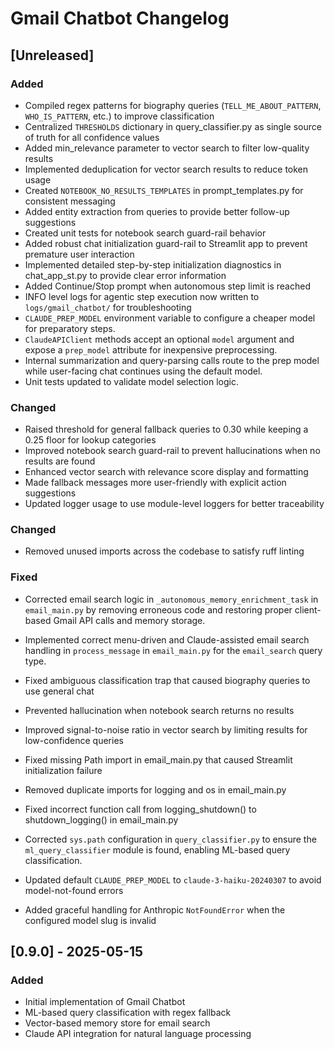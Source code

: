 # Gmail Chatbot Changelog

## [Unreleased]

### Added

- Compiled regex patterns for biography queries (`TELL_ME_ABOUT_PATTERN`, `WHO_IS_PATTERN`, etc.) to improve classification
- Centralized `THRESHOLDS` dictionary in query_classifier.py as single source of truth for all confidence values
- Added min_relevance parameter to vector search to filter low-quality results
- Implemented deduplication for vector search results to reduce token usage
- Created `NOTEBOOK_NO_RESULTS_TEMPLATES` in prompt_templates.py for consistent messaging
- Added entity extraction from queries to provide better follow-up suggestions
- Created unit tests for notebook search guard-rail behavior
- Added robust chat initialization guard-rail to Streamlit app to prevent premature user interaction
- Implemented detailed step-by-step initialization diagnostics in chat_app_st.py to provide clear error information
- Added Continue/Stop prompt when autonomous step limit is reached
- INFO level logs for agentic step execution now written to
  `logs/gmail_chatbot/` for troubleshooting
- `CLAUDE_PREP_MODEL` environment variable to configure a cheaper model for
  preparatory steps.
- `ClaudeAPIClient` methods accept an optional `model` argument and expose a
  `prep_model` attribute for inexpensive preprocessing.
- Internal summarization and query-parsing calls route to the prep model while
  user-facing chat continues using the default model.
- Unit tests updated to validate model selection logic.

### Changed

- Raised threshold for general fallback queries to 0.30 while keeping a 0.25 floor for lookup categories
- Improved notebook search guard-rail to prevent hallucinations when no results are found
- Enhanced vector search with relevance score display and formatting
- Made fallback messages more user-friendly with explicit action suggestions
- Updated logger usage to use module-level loggers for better traceability

### Changed

- Removed unused imports across the codebase to satisfy ruff linting

### Fixed

- Corrected email search logic in `_autonomous_memory_enrichment_task` in `email_main.py` by removing erroneous code and restoring proper client-based Gmail API calls and memory storage.
- Implemented correct menu-driven and Claude-assisted email search handling in `process_message` in `email_main.py` for the `email_search` query type.

- Fixed ambiguous classification trap that caused biography queries to use general chat
- Prevented hallucination when notebook search returns no results
- Improved signal-to-noise ratio in vector search by limiting results for low-confidence queries
- Fixed missing Path import in email_main.py that caused Streamlit initialization failure
- Removed duplicate imports for logging and os in email_main.py
- Fixed incorrect function call from logging_shutdown() to shutdown_logging() in email_main.py
- Corrected `sys.path` configuration in `query_classifier.py` to ensure the `ml_query_classifier` module is found, enabling ML-based query classification.
- Updated default `CLAUDE_PREP_MODEL` to `claude-3-haiku-20240307` to avoid model-not-found errors
- Added graceful handling for Anthropic `NotFoundError` when the configured model slug is invalid

## [0.9.0] - 2025-05-15

### Added

- Initial implementation of Gmail Chatbot
- ML-based query classification with regex fallback
- Vector-based memory store for email search
- Claude API integration for natural language processing
